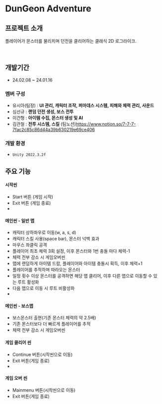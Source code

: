 # DunGeon Adventure

## 프로젝트 소개
플레이어가 몬스터를 물리치며 던전을 클리어하는 클래식 2D 로그라이크.

<br>

## 개발기간
* 24.02.08 ~ 24.01.16


### 멤버 구성
- 유시아(팀장) : **UI 관리,  캐릭터 조작,  퍼마데스 시스템, 피해와 체력 관리, 사운드**
- 심선규 : **랜덤 던전 생성, 보스 전투**
- 이건형 : **아이템 수집, 몬스터 생성 및 AI**
- 김관철 : **전투 시스템, 스킬**
  (팀노션)<https://www.notion.so/7-7-7-7fac2c85c86d44a39b630219e69ce406>

### 개발 환경
- `Unity 2022.3.2f`

## 주요 기능
#### 시작씬
- Start 버튼 (게임 시작)
- Exit 버튼 (게임 종료)
- 
#### 메인씬 - 일반 맵
- 캐릭터 상하좌우로 이동(w, a, s, d)
- 캐릭터 스킬 사용(space bar), 몬스터 넉백 효과
- 마우스 좌클릭 공격
- 플레이어 최초 체력 3회 설정, 이후 몬스터와 1번 충돌 마다 체력-1
- 체력 전부 감소 시 게임오버씬
- 맵에 랜덤하게 아이템 드랍, 플레이어와 아이템 충돌시 획득, 이후 체력+1
- 플레이어를 추적하며 따라오는 몬스터
- 일정 횟수 이상 몬스터를 공격하면 해당 맵 클리어, 이후 다른 맵으로 이동할 수 있는 루트 활성화
- 다음 맵으로 이동 시 루트 비활성화
- 
#### 메인씬 - 보스맵
- 보스몬스터 출현(기존 몬스터 체력의 약 2.5배)
- 기존 몬스터보다 더 빠르게 플레이어를 추적
- 체력 전부 감소 시 게임오버씬

#### 게임 클리어 씬
- Continue 버튼(시작씬으로 이동)
- Exit 버튼(게임 종료)
- 
#### 게임 오버 씬
- Mainmenu 버튼(시작씬으로 이동)
- Exit 버튼(게임 종료)


